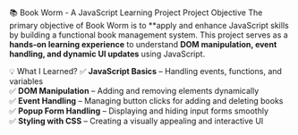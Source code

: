 📚 Book Worm - A JavaScript Learning Project
Project Objective
The primary objective of Book Worm is to **apply and enhance JavaScript skills by building a functional book management system. This project serves as a **hands-on learning experience** to understand **DOM manipulation, event handling, and dynamic UI updates** using JavaScript.  

💡 What I Learned?
✅ **JavaScript Basics** – Handling events, functions, and variables  
✅ **DOM Manipulation** – Adding and removing elements dynamically  
✅ **Event Handling** – Managing button clicks for adding and deleting books  
✅ **Popup Form Handling** – Displaying and hiding input forms smoothly  
✅ **Styling with CSS** – Creating a visually appealing and interactive UI  
